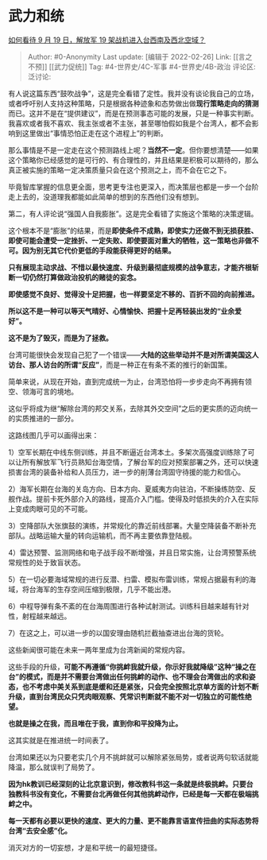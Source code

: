 # 武力和统
[如何看待 9 月 19 日，解放军 19 架战机进入台西南及西北空域？](https://www.zhihu.com/question/421919244/answer/1482782469)

> Author: #0-Anonymity
> Last update: [编辑于 2022-02-26]
> Link: [[言之不预]] [[武力促统]]
> Tag: #4-世界史/4C-军事 #4-世界史/4B-政治
> 评论区:
> 泛讨论:

有人说这篇东西“鼓吹战争”，这是完全看错了定性。我并没有谈论我自己的立场，或者呼吁别人支持这种策略，只是根据各种迹象和态势做出做**现行策略走向的猜测**而已。这并不是在“提供建议”，而是在预测事态可能的发展，只是一种事实判断。我喜欢或者我不喜欢、我主张或者不主张，甚至哪怕假如我是个台湾人，都不会影响到这里做出“事情恐怕正走在这个进程上”的判断。

那么事情是不是一定走在这个预测路线上呢？**当然不一定**。但你要想清楚——如果这个策略你已经感觉的是可行的、有合理性的，并且结果是积极可以期待的，那么真正被实施的策略一定决策质量只会在这个预测之上，而不会在它之下。

毕竟智库掌握的信息更全面，思考更专注也更深入，而决策层也都是一步一个台阶走上去的，没道理我都能如此简单的想到的东西他们没有想到。

第二，有人评论说“强国人自我膨胀”。这是完全看错了实施这个策略的决策逻辑。

这个根本不是“膨胀”的结果，而是**即使条件不成熟，即使实力还做不到无损获胜、即使可能会遭受一定挫折、一定失败、即使要面对重大的牺牲，这一策略也非做不可。因为别无其它代价更低的手段能获得更好的结果。**

**只有展现主动求战、不惜以最快速度、升级到最彻底规模的战争意志，才能齐根斩断一切仍然打算做政治投机的赌徒的妄念。**

**即使感觉不良好、觉得没十足把握，也一样要坚定不移的、百折不回的向前推进。**

**所以这不是一种可以等天气晴好、心情愉快、把握十足再轻装出发的“业余爱好”。**

**这不是为了毁灭，而是为了拯救。**

台湾可能很快会发现自己犯了一个错误——**大陆的这些举动并不是对所谓美国这人访台、那人访台的所谓“反应”**，而是一种正在有条不紊的推行的新国策。

简单来说，从现在开始，直到完成统一为止，台湾恐怕将一步步走向不再拥有领空、领海可言的境地。

这似乎将成为继“解除台湾的邦交关系，去除其外交空间”之后的更实质的迈向统一的实质推进的一部分。

这路线图几乎可以画得出来：

1）空军长期在中线东侧训练，并且不断逼近台湾本土。多架次高强度训练除了可以让所有解放军飞行员熟知台海空情，了解台军的应对预案部署之外，还可以快速损害台湾的装备补给和人员压力，进一步的削薄台湾固守待援的能力和信心。

2）海军长期在台海的关岛方向、日本方向、夏威夷方向驻泊，不断操练防空、反舰作战。提前卡死外部介入的路线，提高介入门槛。使得及时低损失的介入在实际上变成肉眼可见的不可能。

3）空降部队大张旗鼓的演练，并常规化的靠近前线部署。大量空降装备不断补充部队。战略运输大量的转向运输机，而不再主要依靠登陆舰。

4）雷达预警、监测网络和电子战手段不断增强，并且日常实施，让台湾预警系统常规性的处于致盲状态。

5）在一切必要海域常规的进行反潜、扫雷、模拟布雷训练，常规占据最有利的海域，将台海军的生存空间压缩到极限，几乎不能出港。

6）中程导弹有条不紊的在台海周围进行各种试射测试。训练科目越来越有针对性，射程越来越远。

7）在这之上，可以进一步的以国安理由随机拦截抽查进出台海的货轮。

这些新闻很可能在未来一两年里成为台湾新闻的常规内容。

这些手段的升级，**可能不再遵循“你挑衅我就升级，你示好我就降级”这种“操之在台”的模式，**而是**并不需要台湾做出任何挑衅的动作、也不理会台湾做出的求和姿态，也不考虑中美关系到底是缓和还是紧张，只会完全按照北京单方面的计划不断升级，直到台湾民众只凭肉眼观察、凭常识判断就不能不对一切独立的可能性绝望。**

**也就是操之在我，而且唯在于我，直到你和平投降为止。**

这其实就是在推进统一时间表了。

台湾如果还以为只要老实几个月不挑衅就可以解除紧张局势，或者说两句软话就能降温，那么就误判了局势了。

**因为hk教训已经深刻的让北京意识到，修改教科书这一条就是终极挑衅。只要台独教科书没有变化，不需要台北再做任何其他挑衅动作，已经是每一天都在极端挑衅之中。**

**每一天都有必要以更快的速度、更大的力量、更不能靠言语宣传扭曲的实际态势将台湾“去安全感”化。**

消灭对方的一切妄想，才是和平统一的最短捷径。
